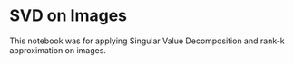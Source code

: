 # SVD on Images

This notebook was for applying Singular Value Decomposition and rank-k approximation on images.
